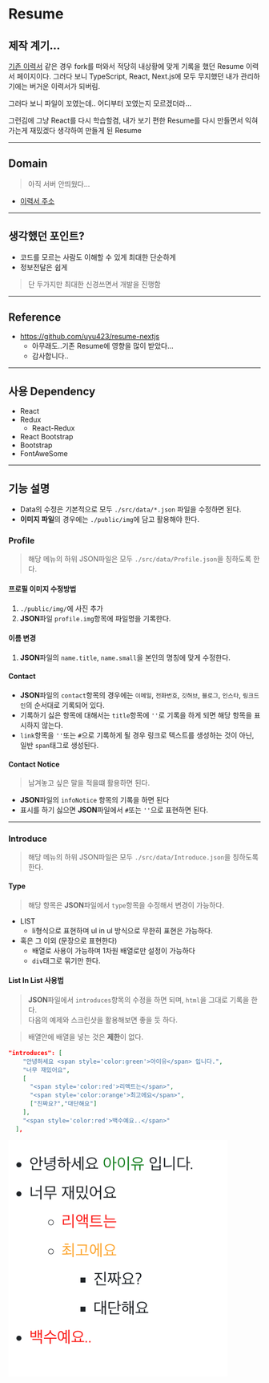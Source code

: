 # Resume

## 제작 계기...

[기존 이력서](https://github.com/donsonioc2010/resume2) 같은 경우 fork를 떠와서 적당히 내상황에 맞게 기록을 했던 Resume 이력서 페이지이다.
그러다 보니 TypeScript, React, Next.js에 모두 무지했던 내가 관리하기에는 버거운 이력서가 되버림.

그러다 보니 파일이 꼬였는데.. 어디부터 꼬였는지 모르겠더라...

그런김에 그냥 React를 다시 학습할겸, 내가 보기 편한 Resume를 다시 만들면서 익혀가는게 재밌겠다 생각하여 만들게 된 Resume

---

## Domain

> 아직 서버 안띄웠다...

- [이력서 주소](https://resume.jong1.com)

---

## 생각했던 포인트?

- 코드를 모르는 사람도 이해할 수 있게 최대한 단순하게
- 정보전달은 쉽게

> 단 두가지만 최대한 신경쓰면서 개발을 진행함

---

## Reference

- https://github.com/uyu423/resume-nextjs
  - 아무래도..기존 Resume에 영향을 많이 받았다...
  - 감사합니다..

---

## 사용 Dependency

- React
- Redux
  - React-Redux
- React Bootstrap
- Bootstrap
- FontAweSome

---

## 기능 설명

- Data의 수정은 기본적으로 모두 `./src/data/*.json` 파일을 수정하면 된다.
- **이미지 파일**의 경우에는 `./public/img`에 담고 활용해야 한다.

### Profile

> 해당 메뉴의 하위 JSON파일은 모두 `./src/data/Profile.json`을 칭하도록 한다.

#### 프로필 이미지 수정방법

1. `./public/img/`에 사진 추가
2. **JSON**파일 `profile.img`항목에 파일명을 기록한다.

#### 이름 변경

1. **JSON**파일의 `name.title`, `name.small`을 본인의 명칭에 맞게 수정한다.

#### Contact

- **JSON**파일의 `contact`항목의 경우에는 `이메일`, `전화번호`, `깃허브`, `블로그`, `인스타`, `링크드인`의 순서대로 기록되어 있다.
- 기록하기 싫은 항목에 대해서는 `title`항목에 `''`로 기록을 하게 되면 해당 항목을 표시하지 않는다.
- `link`항목을 `''`또는 `#`으로 기록하게 될 경우 링크로 텍스트를 생성하는 것이 아닌, 일반 `span`태그로 생성된다.

#### Contact Notice

> 남겨놓고 싶은 말을 적을떄 활용하면 된다.

- **JSON**파일의 `infoNotice` 항목의 기록을 하면 된다
- 표시를 하기 싫으면 **JSON**파일에서 `#`또는 `''`으로 표현하면 된다.

---

### Introduce

> 해당 메뉴의 하위 JSON파일은 모두 `./src/data/Introduce.json`을 칭하도록 한다.

#### Type

> 해당 항목은 **JSON**파일에서 `type`항목을 수정해서 변경이 가능하다.

- LIST
  - li형식으로 표현하며 ul in ul 방식으로 무한히 표현은 가능하다.
- 혹은 그 이외 (문장으로 표현한다)
  - 배열로 사용이 가능하며 1차원 배열로만 설정이 가능하다
  - `div`태그로 묶기만 한다.

#### List In List 사용법

> **JSON**파일에서 `introduces`항목의 수정을 하면 되며, `html`을 그대로 기록을 한다.  
> 다음의 예제와 스크린샷을 활용해보면 좋을 듯 하다.

> 배열안에 배열을 넣는 것은 **제한**이 없다.

```JSON
"introduces": [
    "안녕하세요 <span style='color:green'>아이유</span> 입니다.",
    "너무 재밌어요",
    [
      "<span style='color:red'>리액트는</span>",
      "<span style='color:orange'>최고에요</span>",
      ["진짜요?","대단해요"]
    ],
    "<span style='color:red'>백수예요..</span>"
  ],
```

![샘플예제](./readme-docs/type-list-introduce.png)
